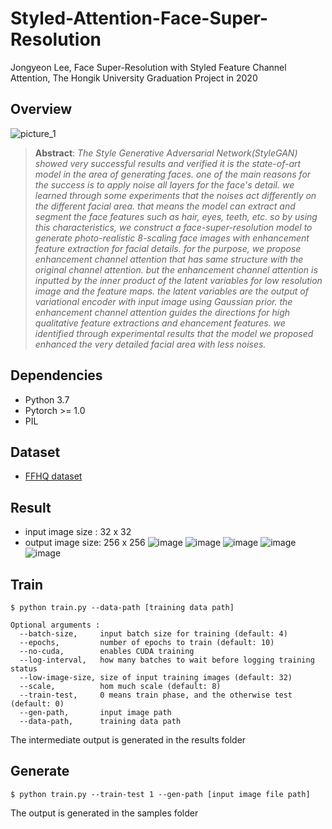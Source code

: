 # Styled-Attention-Face-Super-Resolution
Jongyeon Lee, Face Super-Resolution with Styled Feature Channel Attention, The Hongik University Graduation Project in 2020 
## Overview
![picture_1](https://user-images.githubusercontent.com/36150943/82112414-ad2ce080-9787-11ea-8b7c-b99b84fa21ea.png)

> __Abstract__: _The Style Generative Adversarial Network(StyleGAN) showed very successful results and verified it is the state-of-art model in the area of generating faces. one of the main reasons for the success is to apply noise all layers for the face's detail. we learned through some experiments that the noises act differently on the different facial area. that means the model can extract and segment the face features such as hair, eyes, teeth, etc. so by using this characteristics, we construct a face-super-resolution model to generate photo-realistic 8-scaling face images with enhancement feature extraction for facial details. for the purpose, we propose enhancement channel attention that has same structure with the original channel attention. but the enhancement channel attention is inputted by the inner product of the latent variables for low resolution image and the feature maps. the latent variables are the output of variational encoder with input image using Gaussian prior. the enhancement channel attention guides the directions for high qualitative feature extractions and ehancement features. we identified through experimental results that the model we proposed enhanced the very detailed facial area with less noises._

## Dependencies
* Python 3.7
* Pytorch >= 1.0
* PIL

## Dataset
* [FFHQ dataset](https://github.com/NVlabs/ffhq-dataset)

## Result
* input image size : 32 x 32
* output image size: 256 x 256
![image](https://user-images.githubusercontent.com/36150943/82115529-4b2ba580-979e-11ea-95ef-c20f7a542c53.png)
![image](https://user-images.githubusercontent.com/36150943/82115446-c8a2e600-979d-11ea-8f7a-09a0a71c9d92.png)
![image](https://user-images.githubusercontent.com/36150943/82115447-cb054000-979d-11ea-91d6-d38fd7fe12a0.png)
![image](https://user-images.githubusercontent.com/36150943/82115455-d2c4e480-979d-11ea-94a4-067c13f28187.png)
![image](https://user-images.githubusercontent.com/36150943/82115458-d5273e80-979d-11ea-918a-e418b882e73c.png)

## Train
```
$ python train.py --data-path [training data path]

Optional arguments :
  --batch-size,     input batch size for training (default: 4)
  --epochs,         number of epochs to train (default: 10)
  --no-cuda,        enables CUDA training
  --log-interval,   how many batches to wait before logging training status
  --low-image-size, size of input training images (default: 32)
  --scale,          hom much scale (default: 8)
  --train-test,     0 means train phase, and the otherwise test (default: 0)
  --gen-path,       input image path
  --data-path,      training data path
```
The intermediate output is generated in the results folder

## Generate
```
$ python train.py --train-test 1 --gen-path [input image file path]
```
The output is generated in the samples folder
